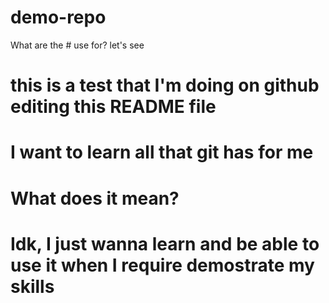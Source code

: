 # demo-repo
What are the # use for?
let's see
# this is a test that I'm doing on github editing this README file
# I want to learn all that git has for me 
# What does it mean?
# Idk, I just wanna learn and be able to use it when I require demostrate my skills
